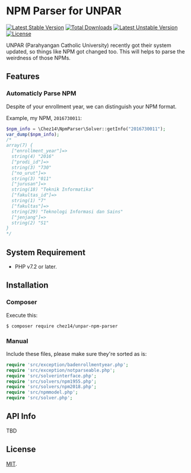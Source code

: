 # NPM Parser for UNPAR

[![Latest Stable Version](https://poser.pugx.org/chez14/unpar-npm-parser/v/stable?format=flat-square)](https://packagist.org/packages/chez14/unpar-npm-parser) [![Total Downloads](https://poser.pugx.org/chez14/unpar-npm-parser/downloads?format=flat-square)](https://packagist.org/packages/chez14/unpar-npm-parser) [![Latest Unstable Version](https://poser.pugx.org/chez14/unpar-npm-parser/v/unstable?format=flat-square)](https://packagist.org/packages/chez14/unpar-npm-parser) [![License](https://poser.pugx.org/chez14/unpar-npm-parser/license?format=flat-square)](https://packagist.org/packages/chez14/unpar-npm-parser)

UNPAR (Parahyangan Catholic University) recently got their system updated, so things like NPM got changed too. This will helps to parse the weirdness of those NPMs.

## Features

### Automaticly Parse NPM

Despite of your enrollment year, we can distinguish your NPM format.

Example, my NPM, `2016730011`:

```php
$npm_info = \Chez14\NpmParser\Solver::getInfo("2016730011");
var_dump($npm_info);
/*
array(7) {
  ["enrollment_year"]=>
  string(4) "2016"
  ["prodi_id"]=>
  string(3) "730"
  ["no_urut"]=>
  string(3) "011"
  ["jurusan"]=>
  string(18) "Teknik Informatika"
  ["fakultas_id"]=>
  string(1) "7"
  ["fakultas"]=>
  string(29) "Teknologi Informasi dan Sains"
  ["jenjang"]=>
  string(2) "S1"
}
*/
```

## System Requirement

- PHP v7.2 or later.

## Installation

### Composer

Execute this:

```shell
$ composer require chez14/unpar-npm-parser
```

### Manual

Include these files, please make sure they're sorted as is:

```php
require 'src/exception/badenrollmentyear.php';
require 'src/exception/notparseable.php';
require 'src/solverinterface.php';
require 'src/solvers/npm1955.php';
require 'src/solvers/npm2018.php';
require 'src/npmmodel.php';
require 'src/solver.php';
```

## API Info

TBD

## License

[MIT](LICENSE).